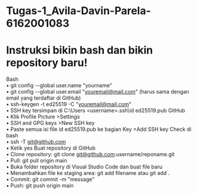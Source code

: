 # Tugas-1_Avila-Davin-Parela-6162001083
# Instruksi bikin bash dan bikin repository baru!
Bash <br>
• git config --global user.name "yourname" <br>
• git config --global user.email "youremail@mail.com" (harus sama dengan email yang terdaftar di GitHub) <br>
• ssh-keygen -t ed25519 -C "youremail@mail.com" <br>
• SSH key tersimpan di C:\Users \<username>\.ssh\id ed25519.pub GitHub <br>
• Klik Profile Picture >Settings <br>
• SSH and GPG keys >New SSH key <br>
• Paste semua isi file id ed25519.pub ke bagian Key >Add SSH key Check di bash <br>
• ssh -T git@github.com <br>
• Ketik yes Buat repository di GitHub <br>
• Clone repository: git clone git@github.com:username/reponame.git <br> 
• Pull: git pull origin main <br>
• Buka folder repository di Visual Studio Code dan buat file baru <br> 
• Menambahkan file ke staging area: git add filename atau git add . <br>
• Commit: git commit -m "message" <br>
• Push: git push origin main <br>
